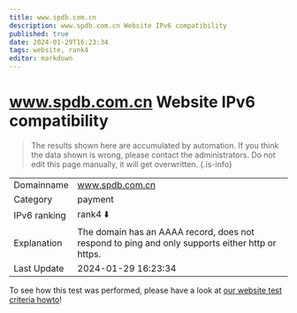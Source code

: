 ```yaml
---
title: www.spdb.com.cn
description: www.spdb.com.cn Website IPv6 compatibility
published: true
date: 2024-01-29T16:23:34
tags: website, rank4
editor: markdown
---
```


# www.spdb.com.cn Website IPv6 compatibility

> The results shown here are accumulated by automation. If you think the data shown is wrong, please contact the administrators. 
> Do not edit this page manually, it will get overwritten.
{.is-info}


|   |   |
| - | - |
| Domainname | www.spdb.com.cn
| Category | payment |
| IPv6 ranking | rank4 :arrow_down: |
| Explanation | The domain has an AAAA record, does not respond to ping and only supports either http or https. |
| Last Update | 2024-01-29 16:23:34 |

To see how this test was performed, please have a look at [our website test criteria howto](/howto/testcriteria/website)!


